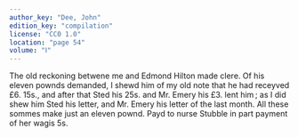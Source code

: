 ```yaml
---
author_key: "Dee, John"
edition_key: "compilation"
license: "CC0 1.0"
location: "page 54"
volume: "Ⅰ"
---
```

The old reckoning betwene me and Edmond Hilton made clere. Of his eleven pownds
demanded, I shewd him of my old note that he had receyved £6. 15s., and after
that Sted his 25s. and Mr. Emery his £3. lent him ; as I did shew him Sted his
letter, and Mr. Emery his letter of the last month. All these sommes make just
an eleven pownd. Payd to nurse Stubble in part payment of her wagis 5s.
